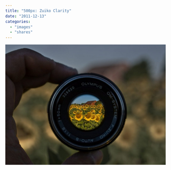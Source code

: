 ```yaml
---
title: "500px: Zuiko Clarity"
date: "2011-12-13"
categories: 
  - "images"
  - "shares"
---
```


![](images/tumblr_lvxv2hXVdE1qz4vrlo1_1280-1024x768.jpg)
